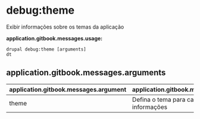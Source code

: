 # debug:theme
Exibir informações sobre os temas da aplicação

**application.gitbook.messages.usage:**
```
drupal debug:theme [arguments]
dt
```

## application.gitbook.messages.arguments
application.gitbook.messages.argument | application.gitbook.messages.details
---------|-------------
theme | Defina o tema para carregar maiores informações 
